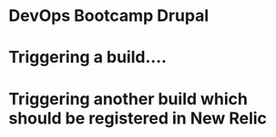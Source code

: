 # DevOps Bootcamp Drupal


# Triggering a build....

# Triggering another build which should be registered in New Relic